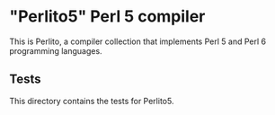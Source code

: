 "Perlito5" Perl 5 compiler
=======================

This is Perlito, a compiler collection that implements Perl 5 and Perl 6 programming languages.

Tests
-----------

This directory contains the tests for Perlito5.


